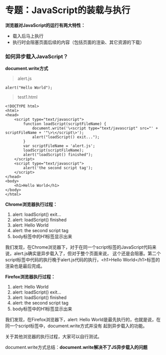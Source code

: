 # 专题：JavaScript的装载与执行

**浏览器对JavaScript的运行有两大特性：**

* 载入后马上执行
* 执行时会阻塞页面后续的内容（包括页面的渲染、其它资源的下载）

### 如何异步载入JavaScript？

**document.write方式**

> alert.js

	alert("Hello World");

> test1.html

	<!DOCTYPE html>
	<html>
	<head>
	    <script type="text/javascript">
	        function loadScript(scriptFileName) {
	            document.write('\<script type="text/javascript" src="' + scriptFileName + '"\>\</script\>');
	            alert("loadScript() exit...");
	        }
	        var scriptFileName = 'alert.js';
	        loadScript(scriptFileName);
	        alert("loadScript() finished");
	    </script>
	    <script type="text/javascript">
	        alert('the second script tag');
	    </script>
	</head>
	<body>
	    <h1>Hello World</h1>
	</body>
	</html>

**Chrome浏览器执行过程：**

<ol>
	<li>alert: loadScript() exit...</li>
	<li>alert: loadScript() finished</li>
	<li>alert: Hello World</li>
	<li>alert: the second script tag</li>
	<li>body标签中的H1标签显示出来</li>
</ol>

我们发现，在Chrome浏览器下，对于在同一个script标签的JavaScript代码来说，alert.js确实是异步载入了，但对于整个页面来说，
这个还是会阻塞。第二个script标签中代码的执行晚于alert.js代码的执行，\<h1\>Hello World\</h1\>标签的渲染也是最后完成。

**Firefox浏览器执行过程：**

<ol>
	<li>alert: Hello World</li>
	<li>alert: loadScript() exit...</li>
	<li>alert: loadScript() finished</li>
	<li>alert: the second script tag</li>
	<li>body标签中的H1标签显示出来</li>
</ol>

我们发现，在Firefox浏览器下，alert: Hello World是最先执行的，也就是说，在同一个script标签中，document.write方式并没有
起到异步载入的功能。

关于其他浏览器的执行过程，大家可以自行测试。

document.write方式总结：**document.write解决不了JS异步载入的问题**

















